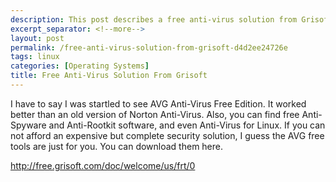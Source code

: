 ```yaml
---
description: This post describes a free anti-virus solution from Grisoft.
excerpt_separator: <!--more-->
layout: post
permalink: /free-anti-virus-solution-from-grisoft-d4d2ee24726e
tags: linux
categories: [Operating Systems]
title: Free Anti-Virus Solution From Grisoft
---
```

I have to say I was startled to see AVG Anti-Virus Free Edition. It worked better than an old version of Norton Anti-Virus. Also, you can find free Anti-Spyware and Anti-Rootkit software, and even Anti-Virus for Linux. If you can not afford an expensive but complete security solution, I guess the AVG free tools are just for you. You can download them here.

http://free.grisoft.com/doc/welcome/us/frt/0
<!--more-->